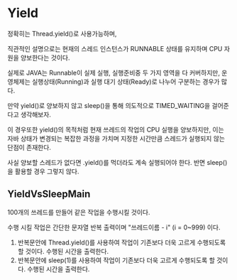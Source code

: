 # Yield

정확히는 Thread.yield()로 사용가능하며,

직관적인 설명으로는 현재의 스레드 인스턴스가 RUNNABLE 상태를 유지하며 CPU 자원을 양보한다는 것이다.

실제로 JAVA는 Runnable이 실제 실행, 실행준비중 두 가지 영역을 다 커버하지만, 운영체제는 실행상태(Running)과 실행 대기 상태(Ready)로 나누어 구분하는 경우가 많다.

만약 yield()로 양보하지 않고 sleep()을 통해 의도적으로 TIMED_WAITING을 걸어준다고 생각해보자.

이 경우또한 yield()의 목적처럼 현재 쓰레드의 작업의 CPU 실행을 양보하지만, 이는 자바 상태가 변경되는 복잡한 과정을 가치며 지정한 시간만큼 스레드가 실행되지 않는 단점이 존재한다.

사실 양보할 스레드가 없다면 .yield()를 먹더라도 계속 실행되어야 한다. 반면 sleep()을 활용할 경우 그렇지 않다.

## YieldVsSleepMain

100개의 쓰레드를 만들어 같은 작업을 수행시킬 것이다.

수행 시킬 작업은 간단한 문자열 반복 출력이며 "쓰레드이름 - i" (i = 0~999) 이다.

1. 반복문안에 Thread.yield()를 사용하여 작업이 기존보다 더욱 고르게 수행되도록 할 것이다.
수행된 시간을 출력한다.
2. 반복문안에 sleep(1)를 사용하여 작업이 기존보다 더욱 고르게 수행되도록 할 것이다.
수행된 시간을 출력한다.